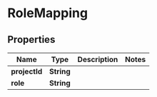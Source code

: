 

# RoleMapping


## Properties

| Name | Type | Description | Notes |
|------------ | ------------- | ------------- | -------------|
|**projectId** | **String** |  |  |
|**role** | **String** |  |  |



